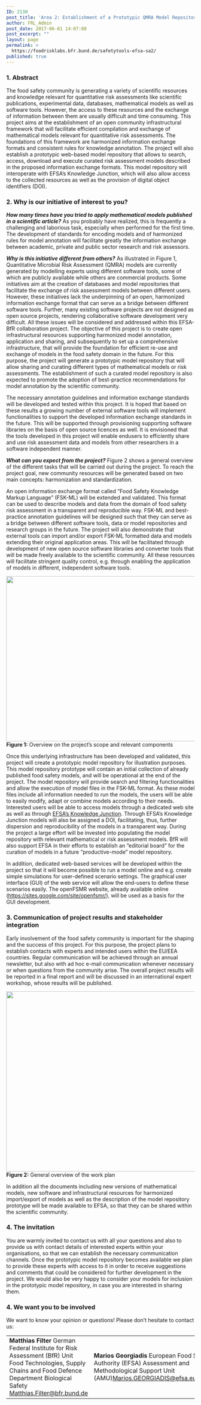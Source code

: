 ```yaml
---
ID: 2130
post_title: 'Area 2: Establishment of a Prototypic QMRA Model Repository'
author: FRL_Admin
post_date: 2017-06-01 14:07:08
post_excerpt: ""
layout: page
permalink: >
  https://foodrisklabs.bfr.bund.de/safetytools-efsa-sa2/
published: true
---
```

<h3>1. Abstract</h3>
The food safety community is generating a variety of scientific resources and knowledge relevant for quantitative risk assessments like scientific publications, experimental data, databases, mathematical models as well as software tools. However, the access to these resources and the exchange of information between them are usually difficult and time consuming. This project aims at the establishment of an open community infrastructural framework that will facilitate efficient compilation and exchange of mathematical models relevant for quantitative risk assessments. The foundations of this framework are harmonized information exchange formats and consistent rules for knowledge annotation. The project will also establish a prototypic web-based model repository that allows to search, access, download and execute curated risk assessment models described in the proposed information exchange formats. This model repository will interoperate with EFSA’s Knowledge Junction, which will also allow access to the collected resources as well as the provision of digital object identifiers (DOI).
<h3>2. Why is our initiative of interest to you?</h3>
<em><strong>How many times have you tried to apply mathematical models published in a scientific article?</strong></em>
As you probably have realized, this is frequently a challenging and laborious task, especially when performed for the first time. The development of standards for encoding models and of harmonized rules for model annotation will facilitate greatly the information exchange between academic, private and public sector research and risk assessors.

<em><strong>Why is this initiative different from others?</strong></em>
As illustrated in Figure 1, Quantitative Microbial Risk Assessment (QMRA) models are currently generated by modelling experts using different software tools, some of which are publicly available while others are commercial products. Some initiatives aim at the creation of databases and model repositories that facilitate the exchange of risk assessment models between different users. However, these initiatives lack the underpinning of an open, harmonized information exchange format that can serve as a bridge between different software tools. Further, many existing software projects are not designed as open source projects, rendering collaborative software development very difficult. All these issues will be considered and addressed within this EFSA-BfR collaboration project. The objective of this project is to create open infrastructural resources supporting harmonized model annotation, application and sharing, and subsequently to set up a comprehensive infrastructure, that will provide the foundation for efficient re-use and exchange of models in the food safety domain in the future. For this purpose, the project will generate a prototypic model repository that will allow sharing and curating different types of mathematical models or risk assessments. The establishment of such a curated model repository is also expected to promote the adoption of best-practice recommendations for model annotation by the scientific community.

The necessary annotation guidelines and information exchange standards will be developed and tested within this project. It is hoped that based on these results a growing number of external software tools will implement functionalities to support the developed information exchange standards in the future. This will be supported through provisioning supporting software libraries on the basis of open source licences as well. It is envisioned that the tools developed in this project will enable endusers to efficiently share and use risk assessment data and models from other researchers in a software independent manner.

<em><strong>What can you expect from the project?</strong></em>
Figure 2 shows a general overview of the different tasks that will be carried out during the project. To reach the project goal, new community resources will be generated based on two main concepts: harmonization and standardization.

An open information exchange format called “Food Safety Knowledge Markup Language” (FSK-ML) will be extended and validated. This format can be used to describe models and data from the domain of food safety risk assessment in a transparent and reproducible way. FSK-ML and best-practice annotation guidelines will be designed such that they can serve as a bridge between different software tools, data or model repositories and research groups in the future. The project will also demonstrate that external tools can import and/or export FSK-ML formatted data and models extending their original application areas. This will be facilitated through development of new open source software libraries and converter tools that will be made freely available to the scientific community. All these resources will facilitate stringent quality control, e.g. through enabling the application of models in different, independent software tools.

<img class="aligncenter size-large wp-image-2171" src="https://foodrisklabs.bfr.bund.de/wp-content/uploads/2017/06/SA2_projects-scope-1024x682.png" alt="" width="660" height="440" /><strong>Figure 1:</strong> Overview on the project’s scope and relevant components

Once this underlying infrastructure has been developed and validated, this project will create a prototypic model repository for illustration purposes. This model repository prototype will contain an initial collection of already published food safety models, and will be operational at the end of the project. The model repository will provide search and filtering functionalities and allow the execution of model files in the FSK-ML format. As these model files include all information needed to run the models, the users will be able to easily modify, adapt or combine models according to their needs. Interested users will be able to access models through a dedicated web site as well as through <a href="https://zenodo.org/communities/efsa-kj">EFSA’s Knowledge Junction</a>. Through EFSA’s Knowledge Junction models will also be assigned a DOI, facilitating, thus, further dispersion and reproducibility of the models in a transparent way. During the project a large effort will be invested into populating the model repository with relevant mathematical or risk assessment models. BfR will also support EFSA in their efforts to establish an “editorial board” for the curation of models in a future “productive-mode” model repository.

In addition, dedicated web-based services will be developed within the project so that it will become possible to run a model online and e.g. create simple simulations for user-defined scenario settings. The graphical user interface (GUI) of the web service will allow the end-users to define these scenarios easily. The openFSMR website, already available online (<a href="https://sites.google.com/site/openfsmr/">https://sites.google.com/site/openfsmr/</a>), will be used as a basis for the GUI development.
<h3>3. Communication of project results and stakeholder integration</h3>
Early involvement of the food safety community is important for the shaping and the success of this project. For this purpose, the project plans to establish contacts with experts and intended users within the EU/EEA countries. Regular communication will be achieved through an annual newsletter, but also with ad hoc e-mail communication whenever necessary or when questions from the community arise. The overall project results will be reported in a final report and will be discussed in an international expert workshop, whose results will be published.

<img class="aligncenter size-large wp-image-2173" src="https://foodrisklabs.bfr.bund.de/wp-content/uploads/2017/06/SA2_WorkPlan-1024x745.png" alt="" width="660" height="480" /><strong>Figure 2:</strong> General overview of the work plan

In addition all the documents including new versions of mathematical models, new software and infrastructural resources for harmonized import/export of models as well as the description of the model repository prototype will be made available to EFSA, so that they can be shared within the scientific community.
<h3>4. The invitation</h3>
You are warmly invited to contact us with all your questions and also to provide us with contact details of interested experts within your organisations, so that we can establish the necessary communication channels. Once the prototypic model repository becomes available we plan to provide these experts with access to it in order to receive suggestions and comments that could be considered for further development in the project. We would also be very happy to consider your models for inclusion in the prototypic model repository, in case you are interested in sharing them.
<h3>4. We want you to be involved</h3>
We want to know your opinion or questions!
Please don’t hesitate to contact us:
<table style="height: 216px;" width="653">
<tbody>
<tr>
<td><strong>Matthias Filter</strong>
German Federal Institute for Risk Assessment (BfR)
Unit Food Technologies, Supply Chains
and Food Defence
Department Biological Safety
<a href="mailto:Matthias.Filter@bfr.bund.de">Matthias.Filter@bfr.bund.de</a></td>
<td><strong>Marios Georgiadis</strong>
European Food Safety Authority
(EFSA)
Assessment and Methodological
Support Unit (AMU)<a href="mailto:Marios.GEORGIADIS@efsa.europa.eu">Marios.GEORGIADIS@efsa.europa.eu</a></td>
</tr>
</tbody>
</table>